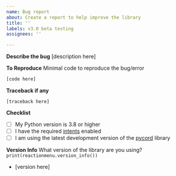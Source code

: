 ```yaml
---
name: Bug report
about: Create a report to help improve the library
title: ''
labels: v3.0 beta testing
assignees: ''

---
```


**Describe the bug**
[description here]

**To Reproduce**
Minimal code to reproduce the bug/error
```py
[code here]
```

**Traceback if any**
```
[traceback here]
```

**Checklist**
- [ ] My Python version is 3.8 or higher
- [ ] I have the required [intents](https://github.com/Defxult/reactionmenu#intents) enabled
- [ ] I am using the latest development version of the [pycord](https://github.com/Pycord-Development/pycord) library

**Version Info**
What version of the library are you using? `print(reactionmenu.version_info())`
- [version here]
